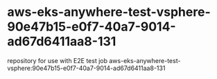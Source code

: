 # aws-eks-anywhere-test-vsphere-90e47b15-e0f7-40a7-9014-ad67d6411aa8-131
repository for use with E2E test job aws-eks-anywhere-test-vsphere:90e47b15-e0f7-40a7-9014-ad67d6411aa8-131
